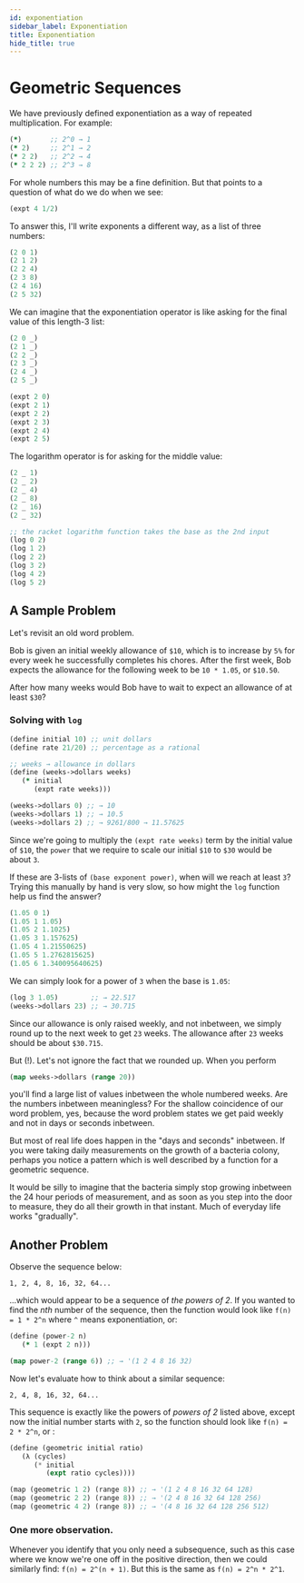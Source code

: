 ```yaml
---
id: exponentiation
sidebar_label: Exponentiation
title: Exponentiation
hide_title: true
---
```


# Geometric Sequences

We have previously defined exponentiation as a way of repeated multiplication.
For example:

``` clojure
(*)       ;; 2^0 → 1
(* 2)     ;; 2^1 → 2
(* 2 2)   ;; 2^2 → 4
(* 2 2 2) ;; 2^3 → 8
```

For whole numbers this may be a fine definition. But that points to a question 
of what do we do when we see:

``` clojure
(expt 4 1/2)
```

To answer this, I'll write exponents a different way, as a list of three numbers:

``` clojure
(2 0 1)
(2 1 2)
(2 2 4)
(2 3 8)
(2 4 16)
(2 5 32)
```

We can imagine that the exponentiation operator is like asking for the final
value of this length-3 list:

``` clojure
(2 0 _)
(2 1 _)
(2 2 _)
(2 3 _)
(2 4 _)
(2 5 _)

(expt 2 0)
(expt 2 1)
(expt 2 2)
(expt 2 3)
(expt 2 4)
(expt 2 5)
```

The logarithm operator is for asking for the middle value:

``` clojure
(2 _ 1)
(2 _ 2)
(2 _ 4)
(2 _ 8)
(2 _ 16)
(2 _ 32)

;; the racket logarithm function takes the base as the 2nd input
(log 0 2)
(log 1 2)
(log 2 2)
(log 3 2)
(log 4 2)
(log 5 2)
```

## A Sample Problem

Let's revisit an old word problem. 

Bob is given an initial weekly allowance of `$10`, which is to increase by `5%` 
for every week he successfully completes his chores. After the first week, Bob 
expects the allowance for the following week to be `10 * 1.05`, or `$10.50`.

After how many weeks would Bob have to wait to expect an allowance of at least
`$30`?

### Solving with `log`

``` clojure
(define initial 10) ;; unit dollars
(define rate 21/20) ;; percentage as a rational

;; weeks → allowance in dollars
(define (weeks->dollars weeks)
   (* initial 
      (expt rate weeks)))

(weeks->dollars 0) ;; → 10
(weeks->dollars 1) ;; → 10.5
(weeks->dollars 2) ;; → 9261/800 → 11.57625
```

Since we're going to multiply the `(expt rate weeks)` term by the initial value 
of `$10`, the `power` that we require to scale our initial `$10` to `$30` would 
be about `3`.

If these are 3-lists of `(base exponent power)`, when will we reach at least 
`3`? Trying this manually by hand is very slow, so how might the `log` function 
help us find the answer?

``` clojure
(1.05 0 1)
(1.05 1 1.05)
(1.05 2 1.1025)
(1.05 3 1.157625)
(1.05 4 1.21550625)
(1.05 5 1.2762815625)
(1.05 6 1.340095640625)
```

We can simply look for a power of `3` when the base is `1.05`:

``` clojure
(log 3 1.05)        ;; → 22.517
(weeks->dollars 23) ;; → 30.715
```

Since our allowance is only raised weekly, and not inbetween, we simply round up
to the next week to get `23` weeks. The allowance after `23` weeks should be 
about `$30.715`.

But (!). Let's not ignore the fact that we rounded up. When you perform

``` clojure
(map weeks->dollars (range 20))
```

you'll find a large list of values inbetween the whole numbered weeks. Are the
numbers inbetween meaningless? For the shallow coincidence of our word problem, 
yes, because the word problem states we get paid weekly and not in days or 
seconds inbetween.

But most of real life does happen in the "days and seconds" inbetween. If you
were taking daily measurements on the growth of a bacteria colony, perhaps you
notice a pattern which is well described by a function for a geometric sequence.

It would be silly to imagine that the bacteria simply stop growing inbetween the
24 hour periods of measurement, and as soon as you step into the door to 
measure, they do all their growth in that instant. Much of everyday life works 
"gradually".

## Another Problem

Observe the sequence below:

`1, 2, 4, 8, 16, 32, 64...`

...which would appear to be a sequence of _the powers of 2_. If you wanted to
find the _nth_ number of the sequence, then the function would look like
`f(n) = 1 * 2^n` where `^` means exponentiation, or:

``` clojure
(define (power-2 n)
   (* 1 (expt 2 n)))

(map power-2 (range 6)) ;; → '(1 2 4 8 16 32)
```

Now let's evaluate how to think about a similar sequence:

`2, 4, 8, 16, 32, 64...`

This sequence is exactly like the powers of _powers of 2_ listed above, except
now the initial number starts with `2`, so the function should look like
`f(n) = 2 * 2^n`, or :

``` scheme
(define (geometric initial ratio)
   (λ (cycles) 
      (* initial
         (expt ratio cycles))))

(map (geometric 1 2) (range 8)) ;; → '(1 2 4 8 16 32 64 128)
(map (geometric 2 2) (range 8)) ;; → '(2 4 8 16 32 64 128 256)
(map (geometric 4 2) (range 8)) ;; → '(4 8 16 32 64 128 256 512)
```

### One more observation.

Whenever you identify that you only need a subsequence, such as this case where
we know we're one off in the positive direction, then we could similarly find:
`f(n) = 2^(n + 1)`. But this is the same as `f(n) = 2^n * 2^1`.
